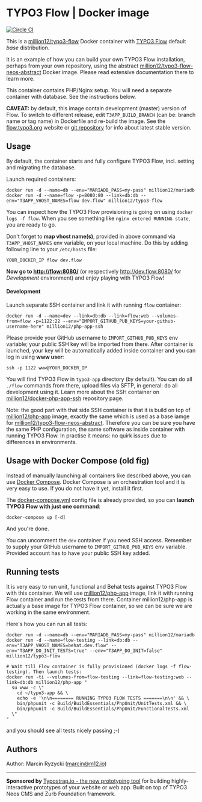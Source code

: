 # TYPO3 Flow | Docker image
[![Circle CI](https://circleci.com/gh/million12/docker-typo3-flow.png?style=badge)](https://circleci.com/gh/million12/docker-typo3-flow)

This is a [million12/typo3-flow](https://registry.hub.docker.com/u/million12/typo3-flow/) Docker container with [TYPO3 Flow](http://flow.typo3.org) default *base* distribution.

It is an example of how you can build your own TYPO3 Flow installation, perhaps from your own repository, using the abstract [million12/typo3-flow-neos-abstract](https://github.com/million12/docker-typo3-flow-neos-abstract) Docker image. Please read extensive documentation there to learn more.
 
This container contains PHP/Nginx setup. You will need a separate container with database. See the instructions below.

**CAVEAT:** by default, this image contain development (master) version of Flow. To switch to different release, edit `T3APP_BUILD_BRANCH` (can be: branch name or tag name) in Dockerfile and re-build the image. See the [flow.typo3.org](http://flow.typo3.org/) website or [git repository](https://git.typo3.org/Flow/Distributions/Base.git) for info about latest stable version.

## Usage

By default, the container starts and fully configure TYPO3 Flow, incl. setting and migrating the database.

Launch required containers:

```
docker run -d --name=db --env="MARIADB_PASS=my-pass" million12/mariadb
docker run -d --name=flow -p=8080:80 --link=db:db --env="T3APP_VHOST_NAMES=flow dev.flow" million12/typo3-flow
```

You can inspect how the TYPO3 Flow provisioning is going on using `docker logs -f flow`. When you see something like `nginx entered RUNNING state`, you are ready to go.

Don't forget to **map vhost name(s)**, provided in above command via `T3APP_VHOST_NAMES` env variable, on your local machine. Do this by adding following line to your `/etc/hosts` file:  
```
YOUR_DOCKER_IP flow dev.flow
```

**Now go to [http://flow:8080/](http://flow:8080/)** (or respectively http://dev.flow:8080/ for *Development* environment) and enjoy playing with TYPO3 Flow!

#### Development

Launch separate SSH container and link it with running `flow` container:
``` 
docker run -d --name=dev --link=db:db --link=flow:web --volumes-from=flow -p=1122:22 --env="IMPORT_GITHUB_PUB_KEYS=your-github-username-here" million12/php-app-ssh
```  
Please provide your GitHub username to `IMPORT_GITHUB_PUB_KEYS` env variable; your public SSH key will be imported from there. After container is launched, your key will be automatically added inside container and you can log in using **www user**:  
```
ssh -p 1122 www@YOUR_DOCKER_IP
```

You will find TYPO3 Flow in `typo3-app` directory (by default). You can do all `./flow` commands from there, upload files via SFTP, in general: do all development using it. Learn more about the SSH container on [million12/docker-php-app-ssh](https://github.com/million12/docker-php-app-ssh) repository page.

Note: the good part with that side SSH container is that it is build on top of [million12/php-app](https://github.com/million12/docker-php-app) image, exactly the same which is used as a base iamge for [million12/typo3-flow-neos-abstract](https://github.com/million12/docker-typo3-flow-neos-abstract). Therefore you can be sure you have the same PHP configuration, the same software as inside container with running TYPO3 Flow. In practise it means: no quirk issues due to differences in environments.


## Usage with Docker Compose (old fig)

Instead of manually launching all containers like described above, you can use [Docker Compose](https://docs.docker.com/compose/). Docker Compose is an orchestration tool and it is very easy to use. If you do not have it yet, install it first. 

The [docker-compose.yml](docker-compose.yml) config file is already provided, so you can **launch TYPO3 Flow with just one command**:  
```
docker-compose up [-d]
```

And you're done.

You can uncomment the `dev` container if you need SSH access. Remember to supply your GitHub username to `IMPORT_GITHUB_PUB_KEYS` env variable. Provided account has to have your public SSH key added.


## Running tests

It is very easy to run unit, functional and Behat tests against TYPO3 Flow with this container. We will use [million12/php-app](https://github.com/million12/docker-php-app) image, link it with running Flow container and run the tests from there. Container million12/php-app is actually a base image for TYPO3 Flow container, so we can be sure we are working in the same environment.

Here's how you can run all tests:  
```
docker run -d --name=db --env="MARIADB_PASS=my-pass" million12/mariadb
docker run -d --name=flow-testing --link=db:db --env="T3APP_VHOST_NAMES=behat.dev.flow" --env="T3APP_DO_INIT_TESTS=true" --env="T3APP_DO_INIT=false" million12/typo3-flow

# Wait till Flow container is fully provisioned (docker logs -f flow-testing). Then launch tests:
docker run -ti --volumes-from=flow-testing --link=flow-testing:web --link=db:db million12/php-app "
  su www -c \"
    cd ~/typo3-app && \
    echo -e '\n\n======== RUNNING TYPO3 FLOW TESTS =======\n\n' && \
    bin/phpunit -c Build/BuildEssentials/PhpUnit/UnitTests.xml && \
    bin/phpunit -c Build/BuildEssentials/PhpUnit/FunctionalTests.xml
  \"
"
```  
and you should see all tests nicely passing ;-)

## Authors

Author: Marcin Ryzycki (<marcin@m12.io>)  

---

**Sponsored by** [Typostrap.io - the new prototyping tool](http://typostrap.io/) for building highly-interactive prototypes of your website or web app. Built on top of TYPO3 Neos CMS and Zurb Foundation framework.
